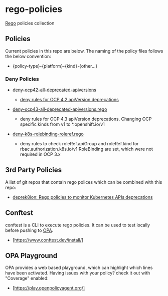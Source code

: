 # rego-policies
[Rego](https://www.openpolicyagent.org/docs/latest/policy-language/) policies collection

## Policies
Current policies in this repo are below. The naming of the policy files follows the below convention:
- {policy-type}-{platform}-{kind}-{other...}

### Deny Policies
- [deny-ocp42-all-deprecated-apiversions](policy/deny-ocp42-all-deprecated-apiversion.rego)
    - [deny rules for OCP 4.2 apiVersion deprecations](https://docs.openshift.com/container-platform/4.2/release_notes/ocp-4-2-release-notes.html#ocp-4-2-deprecated-features)

- [deny-ocp43-all-deprecated-apiversions.rego](policy/deny-ocp43-all-deprecated-apiversions.rego)
    - deny rules for OCP 4.3 apiVersion deprecations. Changing OCP specific kinds from v1 to *.openshift.io/v1

- [deny-k8s-rolebinding-roleref.rego](policy/deny-k8s-rolebinding-roleref.rego)
    - deny rules to check roleRef.apiGroup and roleRef.kind for rbac.authorization.k8s.io/v1:RoleBinding are set, which were not required in OCP 3.x

## 3rd Party Policies
A list of git repos that contain rego polices which can be combined with this repo:
- [deprek8ion: Rego policies to monitor Kubernetes APIs deprecations](https://github.com/swade1987/deprek8ion)

## Conftest
conftest is a CLI to execute rego policies. It can be used to test locally before pushing to [OPA](https://www.openpolicyagent.org/).
- [https://www.conftest.dev/install/]

## OPA Playground
OPA provides a web based playground, which can highlight which lines have been activated. Having issues with your policy? check it out with "Coverage" enabled:
- [https://play.openpolicyagent.org/]